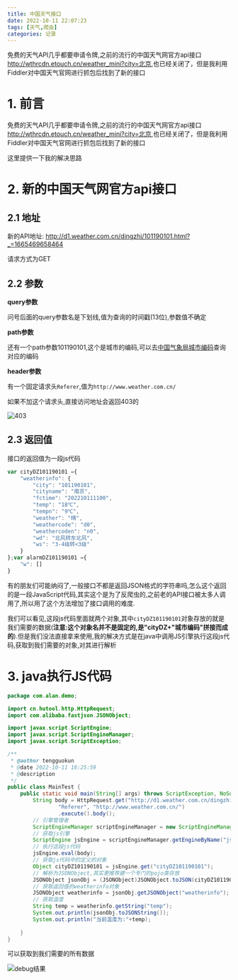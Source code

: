 ```yaml
---
title: 中国天气接口
date: 2022-10-11 22:07:23
tags: [天气,爬虫]
categories: 记录
---
```

免费的天气API几乎都要申请令牌,之前的流行的中国天气网官方api接口<http://wthrcdn.etouch.cn/weather_mini?city=北京>,也已经关闭了，但是我利用Fiddler对中国天气官网进行抓包后找到了新的接口

<!-- more -->

# 1. 前言

免费的天气API几乎都要申请令牌,之前的流行的中国天气网官方api接口<http://wthrcdn.etouch.cn/weather_mini?city=北京>,也已经关闭了，但是我利用Fiddler对中国天气官网进行抓包后找到了新的接口

这里提供一下我的解决思路

# 2. 新的中国天气网官方api接口

## 2.1 地址

新的API地址: <http://d1.weather.com.cn/dingzhi/101190101.html?_=1665469658464>

请求方式为GET

## 2.2 参数

**query参数**

问号后面的query参数名是下划线,值为查询的时间戳(13位),参数值不确定

**path参数**

还有一个path参数101190101,这个是城市的编码,可以去[中国气象局城市编码](http://t.zoukankan.com/zhiqiangsimida-p-2774702.html)查询对应的编码

**header参数**

有一个固定请求头`Referer`,值为`http://www.weather.com.cn/`

如果不加这个请求头,直接访问地址会返回403的

![403](https://image-1306887402.cos.ap-nanjing.myqcloud.com/markDown/image-20221012152835878.png)

## 2.3 返回值

接口的返回值为一段js代码

```js
var cityDZ101190101 ={
    "weatherinfo": {
        "city": "101190101",
        "cityname": "南京",
        "fctime": "202210111100",
        "temp": "18℃",
        "tempn": "9℃",
        "weather": "晴",
        "weathercode": "d0",
        "weathercoden": "n0",
        "wd": "北风转东北风",
        "ws": "3-4级转<3级"
    }
};var alarmDZ101190101 ={
    "w": []
}
```

有的朋友们可能纳闷了,一般接口不都是返回JSON格式的字符串吗,怎么这个返回的是一段JavaScript代码,其实这个是为了反爬虫的,之前老的API接口被太多人调用了,所以用了这个方法增加了接口调用的难度.

我们可以看见,这段js代码里面就两个对象,其中`cityDZ101190101`对象存放的就是我们需要的数据(**注意:这个对象名并不是固定的,是"cityDZ+"城市编码"拼接而成的**).但是我们没法直接拿来使用,我的解决方式是在java中调用JS引擎执行这段js代码,获取到我们需要的对象,对其进行解析

# 3. java执行JS代码

```java
package com.alan.demo;

import cn.hutool.http.HttpRequest;
import com.alibaba.fastjson.JSONObject;

import javax.script.ScriptEngine;
import javax.script.ScriptEngineManager;
import javax.script.ScriptException;

/**
 * @author tengguokun
 * @date 2022-10-11 16:25:59
 * @description
 */
public class MainTest {
    public static void main(String[] args) throws ScriptException, NoSuchMethodException {
        String body = HttpRequest.get("http://d1.weather.com.cn/dingzhi/101190101.html?_=1665479077835").header(
                "Referer", "http://www.weather.com.cn/")
                .execute().body();
        // 引擎管理者
        ScriptEngineManager scriptEngineManager = new ScriptEngineManager();
        // 获取js引擎
        ScriptEngine jsEngine = scriptEngineManager.getEngineByName("js");
        // 执行这段js代码
        jsEngine.eval(body);
        // 获取js代码中的定义的对象
        Object cityDZ101190101 = jsEngine.get("cityDZ101190101");
        // 解析为JSONObject,其实更推荐建一个专门的pojo类存放
        JSONObject jsonObj = (JSONObject)JSONObject.toJSON(cityDZ101190101);
        // 获取返回值的weatherinfo对象
        JSONObject weatherinfo = jsonObj.getJSONObject("weatherinfo");
        // 获取温度
        String temp = weatherinfo.getString("temp");
        System.out.println(jsonObj.toJSONString());
        System.out.println("当前温度为:"+temp);
        
    }
}

```

可以获取到我们需要的所有数据

![debug结果](https://image-1306887402.cos.ap-nanjing.myqcloud.com/markDown/image-20221011172029210.png)